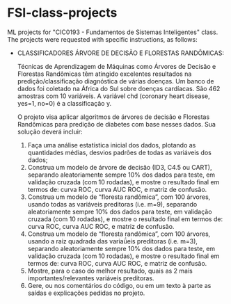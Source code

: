# FSI-class-projects
ML projects for "CIC0193 - Fundamentos de Sistemas Inteligentes" class.
The projects were requested with specific instructions, as follows:

- CLASSIFICADORES ÁRVORE DE DECISÃO E FLORESTAS RANDÔMICAS:

    Técnicas de Aprendizagem de Máquinas como Árvores de Decisão e Florestas Randômicas têm
    atingido excelentes resultados na predição/classificação diagnóstica de várias doenças. Um banco
    de dados foi coletado na África do Sul sobre doenças cardíacas. São 462 amostras com 10 variáveis.
    A variável chd (coronary heart disease, yes=1, no=0) é a classificação y.

    O projeto visa aplicar algoritmos de árvores de decisão e Florestas Randômicas para predição de
    diabetes com base nesses dados. Sua solução deverá incluir:

    1. Faça uma análise estatística inicial dos dados, plotando as quantidades médias, desvios padrões
    de todas as variáveis dos dados; 
    2. Construa um modelo de árvore de decisão (ID3, C4.5 ou CART), separando aleatoriamente
    sempre 10% dos dados para teste, em validação cruzada (com 10 rodadas), e mostre o resultado
    final em termos de: curva ROC, curva AUC ROC, e matriz de confusão. 
    3. Construa um modelo de “floresta randômica”, com 100 árvores, usando todas as variáveis
    preditoras (i.e. m=9), separando aleatoriamente sempre 10% dos dados para teste, em validação
    cruzada (com 10 rodadas), e mostre o resultado final em termos de: curva ROC, curva AUC ROC, e
    matriz de confusão. 
    4. Construa um modelo de “floresta randômica”, com 100 árvores, usando a raiz quadrada das
    variaǘeis preditoras (i.e. m=3), separando aleatoriamente sempre 10% dos dados para teste, em
    validação cruzada (com 10 rodadas), e mostre o resultado final em termos de: curva ROC, curva
    AUC ROC, e matriz de confusão. 
    5. Mostre, para o caso do melhor resultado, quais as 2 mais importantes/relevantes variáveis
    preditoras. 
    6. Gere, ou nos comentários do código, ou em um texto à parte as saídas e explicações pedidas no
    projeto. 
